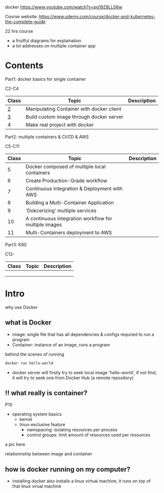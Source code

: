 docker
https://www.youtube.com/watch?v=pg19Z8LL06w



Course website:  https://www.udemy.com/course/docker-and-kubernetes-the-complete-guide

22 hrs course

+ a fruitful diagrams for explaination
+ a lot addresses on multiple container app





# Contents



Part1: docker basics for single container

C2-C4

| Class               | Topic                                     | Description |
| ------------------- | ----------------------------------------- | ----------- |
| [2](./C2/readme.md) | Manipulating Container with docker client |             |
| [3](./C3/readme.md) | Build custom image through docker server  |             |
| 4                   | Make real project with docker             |             |



Part2: multiple containers & CI/CD & AWS

C5-C11

| Class | Topic                                                 | Description |
| ----- | ----------------------------------------------------- | ----------- |
| 5     | Docker composed of multiple local containers          |             |
| 6     | Create Production-Grade workflow                      |             |
| 7     | Continuous Integration & Deployment with AWS          |             |
| 8     | Building a Multi-Container Application                |             |
| 9     | 'Dokcerizing' multiple services                       |             |
| 10    | A continuous integration workflow for multiple images |             |
| 11    | Multi-Containers deployment to AWS                    |             |





Part3: K8S

C12-

| Class | Topic | Description |
| ----- | ----- | ----------- |
|       |       |             |
|       |       |             |
|       |       |             |









# Intro 

why use Docker

 



## what is Docker

+ image: single file that has all dependencies & configs  requried to run a program
+ Container: instance of an image, runs a program





behind the scenes of running 

```sh
docker run hello-world
```

+ docker server will firstly try to seek local image 'hello-world', if not find, it will try to seek one from Docker Hub (a remote repository)



## :bangbang: what really is container?

P10

+ operating system basics
  + kernel
  + linux-exclusive feature
    + namspacing: isolating resources per process
    + control groups: limit amount of resources used per resources

a pic here



relationnship between image and container





## how is docker running on my computer?

+ installing docker also installs a linux virtual machine, it runs on top of that linux virual machine
